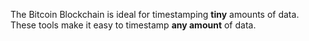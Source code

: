 The Bitcoin Blockchain is ideal for timestamping **tiny** amounts of data. 
These tools make it easy to timestamp **any amount** of data.  
